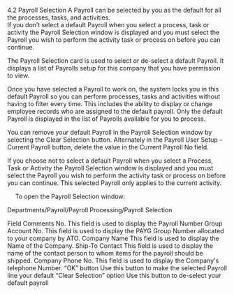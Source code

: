 4.2	Payroll Selection
A Payroll can be selected by you as the default for all the processes, tasks, and activities.  
If you don’t select a default Payroll when you select a process, task or activity the Payroll Selection window is displayed and you must select the Payroll you wish to perform the activity task or process on before you can continue. 

The Payroll Selection card is used to select or de-select a default Payroll.  It displays a list of Payrolls setup for this company that you have permission to view.

Once you have selected a Payroll to work on, the system locks you in this default Payroll so you can perform processes, tasks and activities without having to filter every time.  This includes the ability to display or change employee records who are assigned to the default payroll.  Only the default Payroll is displayed in the list of Payrolls available for you to process.

You can remove your default Payroll in the Payroll Selection window by selecting the Clear Selection button.  Alternately in the Payroll User Setup – Current Payroll button, delete the value in the Current Payroll No field.

If you choose not to select a default Payroll when you select a Process, Task or Activity the Payroll Selection window is displayed and you must select the Payroll you wish to perform the activity task or process on before you can continue. This selected Payroll only applies to the current activity. 

 
To open the Payroll Selection window:

Departments/Payroll/Payroll Processing/Payroll Selection


 

Field	Comments
No.	This field is used to display the Payroll Number 
Group Account No.	This field is used to display the PAYG Group Number allocated to your company by ATO.
Company Name	This field is used to display the Name of the Company.
Ship-To Contact	This field is used to display the name of the contact person to whom items for the payroll should be shipped.
Company Phone No.	This field is used to display the Company's telephone Number.
“OK” button	Use this button to make the selected Payroll line your default 
“Clear Selection” option	Use this button to de-select your default payroll 


 

